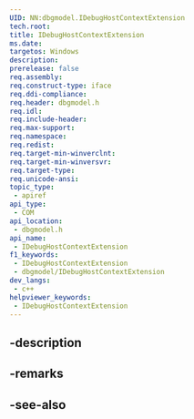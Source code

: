 ```yaml
---
UID: NN:dbgmodel.IDebugHostContextExtension
tech.root: 
title: IDebugHostContextExtension
ms.date: 
targetos: Windows
description: 
prerelease: false
req.assembly: 
req.construct-type: iface
req.ddi-compliance: 
req.header: dbgmodel.h
req.idl: 
req.include-header: 
req.max-support: 
req.namespace: 
req.redist: 
req.target-min-winverclnt: 
req.target-min-winversvr: 
req.target-type: 
req.unicode-ansi: 
topic_type:
 - apiref
api_type:
 - COM
api_location:
 - dbgmodel.h
api_name:
 - IDebugHostContextExtension
f1_keywords:
 - IDebugHostContextExtension
 - dbgmodel/IDebugHostContextExtension
dev_langs:
 - c++
helpviewer_keywords:
 - IDebugHostContextExtension
---
```


## -description

## -remarks

## -see-also

